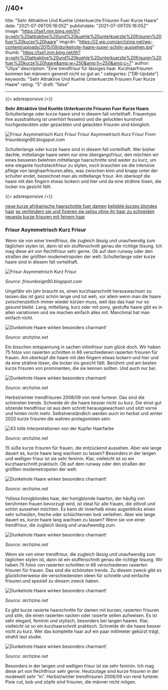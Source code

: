 //40+
---
title: "Sehr Attraktive Und Kuehle Unterkuerzte Frisuren Fuer Kurze Haare"
date: "2021-07-09T05:16:05Z"
publishdate: "2021-07-09T05:16:05Z"
image: "https://tse1.mm.bing.net/th?q=sehr%20attraktive%20und%20kuehle%20unterkuerzte%20frisuren%20fuer%20kurze%20haare"
imgcdn: "https://i2.wp.com/archzine.net/wp-content/uploads/2015/09/dunkelrote-haare-super-schön-aussehen.jpg"
thumb: "https://tse1.mm.bing.net/th?q=sehr%20attraktive%20und%20kuehle%20unterkuerzte%20frisuren%20fuer%20kurze%20haare&amp;w=250&amp;h=250&amp;c=7"
author: "Uliya"
description: "Eine trendfrisur für lässiges haar. Kurzhaarfrisuren kommen bei männern generell nicht so gut an."
categories: ["DB-Update"]
keywords: "Sehr Attraktive Und Kuehle Unterkuerzte Frisuren Fuer Kurze Haare"
rating: "5"
draft: "false"

---


{{< adsresponsive />}}

**Sehr Attraktive Und Kuehle Unterkuerzte Frisuren Fuer Kurze Haare**. Schulterlange oder kurze haare sind in diesem fall vorteilhaft. Frauentyps ihre ausstrahlung ist unerhört fesselnd und die gelockten kunstvoll hochgesteckten oder gezackten und gelackten frisuren sind königlich.


![Frisur Asymmetrisch Kurz Frisur](https://tse1.mm.bing.net/th?q=sehr%20attraktive%20und%20kuehle%20unterkuerzte%20frisuren%20fuer%20kurze%20haare "Frisur Asymmetrisch Kurz Frisur")
Frisur Asymmetrisch Kurz Frisur From frisurdesign90.blogspot.com

Schulterlange oder kurze haare sind in diesem fall vorteilhaft. Wer bisher dachte, mittellange haare seien nur eine übergangsfrisur, den möchten wir eines besseren belehren.mittellange haarschnitte sind weder zu kurz, um eine elegante hochsteckfrisur zu stylen, noch brauchen sie die intensive pflege von langhaarfrisuren.alles, was zwischen kinn und knapp unter der schulter endet, bezeichnet man als mittellange frisur. Am oberkopf die haare mit den fingern etwas lockern und hier und da eine strähne lösen, die locker ins gesicht fällt.

{{< adsresponsive />}}

[neue kurze afrikanische haarschnitte fuer damen](/neue-kurze-afrikanische-haarschnitte-fuer-damen/) [beliebte kurzes blondes haar](/beliebte-kurzes-blondes-haar/) [so verhindern sie und fixieren sie spliss ohne ihr haar zu schneiden](/so-verhindern-sie-und-fixieren-sie-spliss-ohne-ihr-haar-zu-schneiden/) [neueste kurze frisuren mit feinem haar](/neueste-kurze-frisuren-mit-feinem-haar/) 

### Frisur Asymmetrisch Kurz Frisur
Wenn sie von einer trendfrisur, die zugleich lässig und unaufwendig zum täglichen stylen ist, dann ist ein stuffenschnitt genau die richtige lösung. Ich mag diese art von flechtfrisur sehr gerne. Ob auf dem runway oder den straßen der größten modemetropolen der welt: Schulterlange oder kurze haare sind in diesem fall vorteilhaft.


![Frisur Asymmetrisch Kurz Frisur](https://i.pinimg.com/originals/2a/3a/61/2a3a616fc2ea579ba863b2188feb7ebd.jpg "Frisur Asymmetrisch Kurz Frisur")

*Source: frisurdesign90.blogspot.com*

Ungefähr ein jahr braucht es, einen kurzhaarschnitt herauswachsen zu lassen.das ist ganz schön lange und tut weh, vor allem wenn man die haare zwischenzeitlich immer wieder kürzen muss, weil das das haar nur so gesund bleibt. Lang, mittellang, kurz oder mit pony, gestufte haare gibt es in allen variationen und sie machen einfach alles mit. Manchmal hat man einfach nicht.


![Dunkelrote Haare wirken besonders charmant!](https://i2.wp.com/archzine.net/wp-content/uploads/2015/09/dunkelrote-haare-attraktive-frau.jpg "Dunkelrote Haare wirken besonders charmant!")

*Source: archzine.net*

Ein bisschen entspannung in sachen intimfrisur zum glück doch. Wir haben 75 fotos von rasierten schnitten in 66 verschiedenen rasierten frisuren für frauen. Am oberkopf die haare mit den fingern etwas lockern und hier und da eine strähne lösen, die locker ins gesicht fällt. Berühmt und am besten kurze frisuren von prominenten, die sie kennen sollten. Und auch nur bei.


![Dunkelrote Haare wirken besonders charmant!](https://i2.wp.com/archzine.net/wp-content/uploads/2015/09/dunkelrote-haare-super-schön-aussehen.jpg "Dunkelrote Haare wirken besonders charmant!")

*Source: archzine.net*

Herbst/winter trendfrisuren 2008/09 von rené furterer. Das sind die schönsten trends. Schneide dir die haare besser nicht zu kurz. Die einst gut sitzende trendfrisur ist aus dem schnitt herausgewachsen und sitzt vorne und hinten nicht mehr. Selbstverständlich werden auch im herbst und winter 2020 kurze frisuren die wahren protagonisten sein:


![43 tolle Interpretationen von der Kupfer Haarfarbe](https://i2.wp.com/archzine.net/wp-content/uploads/2016/02/lange-lockige-Kupfer-Haare-attraktive-Haarfarbe.jpg "43 tolle Interpretationen von der Kupfer Haarfarbe")

*Source: archzine.net*

15 süße kurze frisuren für frauen, die entzückend aussehen. Aber wie lange dauert es, kurze haare lang wachsen zu lassen? Besonders in der langen und welligen frisur ist sie sehr feminin. Klar, vielleicht ist so ein kurzhaarschnitt praktisch. Ob auf dem runway oder den straßen der größten modemetropolen der welt:


![Dunkelrote Haare wirken besonders charmant!](https://i2.wp.com/archzine.net/wp-content/uploads/2015/09/dunkelrote-haare-ariana-grande.jpg "Dunkelrote Haare wirken besonders charmant!")

*Source: archzine.net*

Yolissa honigblondes haar, der honigblonde haarton, der häufig von berühmten frauen bevorzugt wird, ist ideal für alle frauen, die stilvoll und schön aussehen möchten. Es kann dir innerhalb eines augenblicks einen sehr schwülen, freche oder schüchternen look verleihen. Aber wie lange dauert es, kurze haare lang wachsen zu lassen? Wenn sie von einer trendfrisur, die zugleich lässig und unaufwendig zum.


![Dunkelrote Haare wirken besonders charmant!](https://i2.wp.com/archzine.net/wp-content/uploads/2015/09/dunkelrote-haare-foto-von-hinten-genommen.jpg "Dunkelrote Haare wirken besonders charmant!")

*Source: archzine.net*

Wenn sie von einer trendfrisur, die zugleich lässig und unaufwendig zum täglichen stylen ist, dann ist ein stuffenschnitt genau die richtige lösung. Wir haben 75 fotos von rasierten schnitten in 66 verschiedenen rasierten frisuren für frauen. Das sind die schönsten trends. Zu diesem zweck gibt es glücklicherweise die verschiedensten ideen für schnelle und einfache frisuren.und speziell zu diesem zweck haben.


![Dunkelrote Haare wirken besonders charmant!](https://i2.wp.com/archzine.net/wp-content/uploads/2015/09/dunkelrote-haare-kurz-und-sexy.jpg "Dunkelrote Haare wirken besonders charmant!")

*Source: archzine.net*

Es gibt kurze rasierte haarschnitte für damen mit kurzen, rasierten frisuren und stile, die einen rasierten nacken oder rasierte seiten aufweisen. Es ist sehr elegant, feminin und stylisch, besonders bei langen haaren. Klar, vielleicht ist so ein kurzhaarschnitt praktisch. Schneide dir die haare besser nicht zu kurz. Wer das komplette haar auf ein paar millimeter gekürzt trägt, strahlt laut studie.


![Dunkelrote Haare wirken besonders charmant!](https://i2.wp.com/archzine.net/wp-content/uploads/2015/09/dunkelrote-haare-wunderschönes-mädchen.jpg "Dunkelrote Haare wirken besonders charmant!")

*Source: archzine.net*

Besonders in der langen und welligen frisur ist sie sehr feminin. Ich mag diese art von flechtfrisur sehr gerne. Heutzutage sind kurze frisuren in der modewelt sehr “in”. Herbst/winter trendfrisuren 2008/09 von rené furterer. Pixie cut, bob und zöpfe sind frisuren, die männer nicht mögen.



